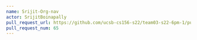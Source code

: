 ```yaml
---
name: Srijit-Org-nav
actor: SrijitBoinapally
pull_request_url: https://github.com/ucsb-cs156-s22/team03-s22-6pm-1/pull/65
pull_request_num: 65
---
```

